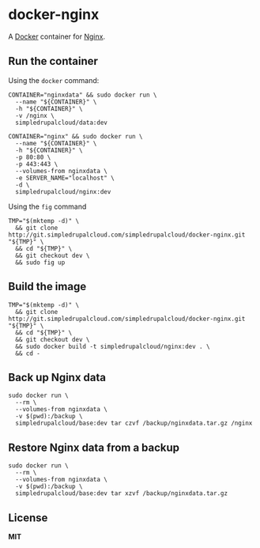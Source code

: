 # docker-nginx

A [Docker](https://docker.com/) container for [Nginx](http://nginx.org/).

## Run the container

Using the `docker` command:

    CONTAINER="nginxdata" && sudo docker run \
      --name "${CONTAINER}" \
      -h "${CONTAINER}" \
      -v /nginx \
      simpledrupalcloud/data:dev

    CONTAINER="nginx" && sudo docker run \
      --name "${CONTAINER}" \
      -h "${CONTAINER}" \
      -p 80:80 \
      -p 443:443 \
      --volumes-from nginxdata \
      -e SERVER_NAME="localhost" \
      -d \
      simpledrupalcloud/nginx:dev

Using the `fig` command

    TMP="$(mktemp -d)" \
      && git clone http://git.simpledrupalcloud.com/simpledrupalcloud/docker-nginx.git "${TMP}" \
      && cd "${TMP}" \
      && git checkout dev \
      && sudo fig up

## Build the image

    TMP="$(mktemp -d)" \
      && git clone http://git.simpledrupalcloud.com/simpledrupalcloud/docker-nginx.git "${TMP}" \
      && cd "${TMP}" \
      && git checkout dev \
      && sudo docker build -t simpledrupalcloud/nginx:dev . \
      && cd -

## Back up Nginx data

    sudo docker run \
      --rm \
      --volumes-from nginxdata \
      -v $(pwd):/backup \
      simpledrupalcloud/base:dev tar czvf /backup/nginxdata.tar.gz /nginx

## Restore Nginx data from a backup

    sudo docker run \
      --rm \
      --volumes-from nginxdata \
      -v $(pwd):/backup \
      simpledrupalcloud/base:dev tar xzvf /backup/nginxdata.tar.gz

## License

**MIT**
